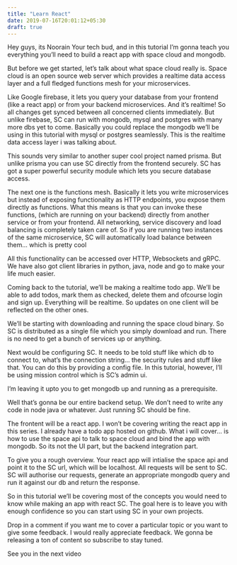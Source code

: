 ```yaml
---
title: "Learn React"
date: 2019-07-16T20:01:12+05:30
draft: true
---
```



Hey guys, its Noorain Your tech bud, and in this tutorial I’m gonna teach you everything you’ll need to build a react app with space cloud and mongodb.

But before we get started, let’s talk about what space cloud really is. Space cloud is an open source web server which provides a realtime data access layer and a full fledged functions mesh for your microservices.

Like Google firebase, it lets you query your database from your frontend (like a react app) or from your backend microservices. And it’s realtime! So all changes get synced between all concerned clients immediately. But unlike firebase, SC can run with mongodb, mysql and postgres with many more dbs yet to come. Basically you could replace the mongodb we’ll be using in this tutorial with mysql or postgres seamlessly. This is the realtime data access layer i was talking about.

This sounds very similar to another super cool project named prisma. But unlike prisma you can use SC directly from the frontend securely. SC has got a super powerful security module which lets you secure database access.

The next one is the functions mesh. Basically it lets you write microservices but instead of exposing functionality as HTTP endpoints, you expose them directly as functions. What this means is that you can invoke these functions, (which are running on your backend) directly from another service or from your frontend. All networking, service discovery and load balancing is completely taken care of. So if you are running two instances of the same microservice, SC will automatically load balance between them... which is pretty cool

All this functionality can be accessed over HTTP, Websockets and gRPC. We have also got client libraries in python, java, node and go to make your life much easier.

Coming back to the tutorial, we’ll be making a realtime todo app. We’ll be able to add todos, mark them as checked, delete them and ofcourse login and sign up. Everything will be realtime. So updates on one client will be reflected on the other ones.

We’ll be starting with downloading and running the space cloud binary. So SC is distributed as a single file which you simply download and run. There is no need to get a bunch of services up or anything.

Next would be configuring SC. It needs to be told stuff like which db to connect to, what’s the connection string… the security rules and stuff like that. You can do this by providing a config file. In this tutorial, however, I’ll be using mission control which is SC’s admin ui.

I’m leaving it upto you to get mongodb up and running as a prerequisite.

Well that’s gonna be our entire backend setup. We don’t need to write any code in node java or whatever. Just running SC should be fine.

The frontent will be a react app. I won’t be covering writing the react app in this series. I already have a todo app hosted on github. What i will cover... is how to use the space api to talk to space cloud and bind the app with mongodb. So its not the UI part, but the backend integration part.

To give you a rough overview. Your react app will intialise the space api and point it to the SC url, which will be localhost. All requests will be sent to SC. SC will authorise our requests, generate an appropriate mongodb query and run it against our db and return the response.

So in this tutorial we’ll be covering most of the concepts you would need to know while making an app with react SC. The goal here is to leave you with enough confidence so you can start using SC in your own projects.

Drop in a comment if you want me to cover a particular topic or you want to give some feedback. I would really appreciate feedback. We gonna be releasing a ton of content so subscribe to stay tuned.

See you in the next video